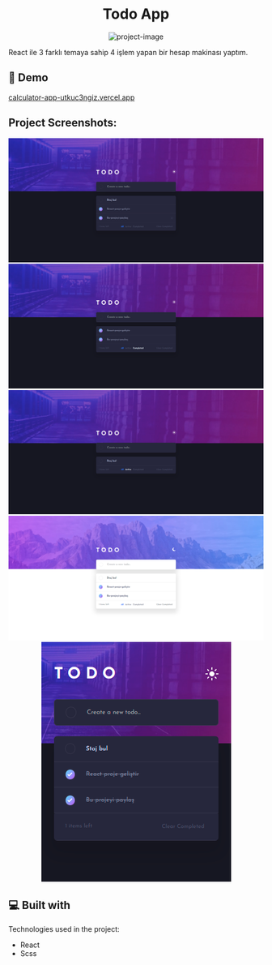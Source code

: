 <h1 align="center" id="title">Todo App</h1>

<p align="center"><img src="https://socialify.git.ci/UTKUC3NGIZ/todo-app-react/image?font=KoHo&language=1&logo=https%3A%2F%2Fraw.githubusercontent.com%2FUTKUC3NGIZ%2Futkuc3ngiz.github.io%2F01b10a4ad7332f29e4cf1da7b313b22f813be823%2Fassets%2Fimages%2FC3.svg&name=1&owner=1&pattern=Solid&theme=Dark" alt="project-image"></p>

<p id="description">React ile 3 farklı temaya sahip 4 işlem yapan bir hesap makinası yaptım.</p>

<h2>🚀 Demo</h2>

[calculator-app-utkuc3ngiz.vercel.app](calculator-app-utkuc3ngiz.vercel.app)

<h2>Project Screenshots:</h2>

<img src="https://github.com/UTKUC3NGIZ/todo-app-react/blob/master/img/FireShot%20Capture%20021%20-%20React%20App%20-%20todo-app-react-self-eta.vercel.app.png?raw=true" alt="project-screenshot">

<img src="https://github.com/UTKUC3NGIZ/todo-app-react/blob/master/img/FireShot%20Capture%20022%20-%20React%20App%20-%20todo-app-react-self-eta.vercel.app.png?raw=true" alt="project-screenshot">

<img src="https://github.com/UTKUC3NGIZ/todo-app-react/blob/master/img/FireShot%20Capture%20023%20-%20React%20App%20-%20todo-app-react-self-eta.vercel.app%20(1).png?raw=true" alt="project-screenshot">

<img src="https://github.com/UTKUC3NGIZ/todo-app-react/blob/master/img/FireShot%20Capture%20024%20-%20React%20App%20-%20todo-app-react-self-eta.vercel.app.png?raw=true" alt="project-screenshot">


  
  <div align="center">
  
<img src="https://github.com/UTKUC3NGIZ/todo-app-react/blob/master/img/FireShot%20Capture%20025%20-%20React%20App%20-%20todo-app-react-self-eta.vercel.app.png?raw=true" alt="project-screenshot" >
  

</div>
<h2>💻 Built with</h2>

Technologies used in the project:

*   React
*   Scss
